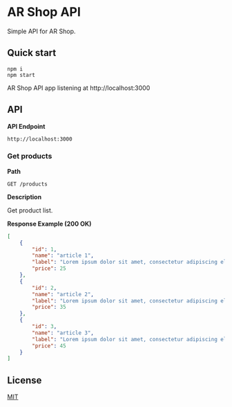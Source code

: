 # AR Shop API

Simple API for AR Shop.

## Quick start

```
npm i
npm start
```

AR Shop API app listening at http://localhost:3000

## API

**API Endpoint** 

```
http://localhost:3000
```


### Get products

**Path**
```
GET /products
```

**Description**

Get product list.


**Response Example (200 OK)**

```JSON
[
    {
        "id": 1,
        "name": "article 1",
        "label": "Lorem ipsum dolor sit amet, consectetur adipiscing elit,sed do eiusmod tempor incididunt ut labore et dolore magna aliqua.",
        "price": 25
    },
    {
        "id": 2,
        "name": "article 2",
        "label": "Lorem ipsum dolor sit amet, consectetur adipiscing elit, sed do eiusmod tempor incididunt ut labore et dolore magna aliqua.",
        "price": 35
    },
    {
        "id": 3,
        "name": "article 3",
        "label": "Lorem ipsum dolor sit amet, consectetur adipiscing elit, sed do eiusmod tempor incididunt ut labore et dolore magna aliqua.",
        "price": 45
    }
]
```

## License
[MIT](https://choosealicense.com/licenses/mit/)